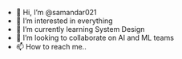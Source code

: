 - 👋 Hi, I’m @samandar021
- 👀 I’m interested in everything
- 🌱 I’m currently learning System Design
- 💞️ I’m looking to collaborate on AI and ML teams
- 📫 How to reach me..

<!---
samandar021/samandar021 is a ✨ special ✨ repository because its `README.md` (this file) appears on your GitHub profile.
You can click the Preview link to take a look at your changes.
--->
